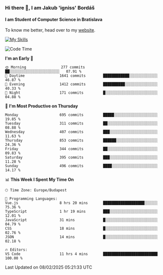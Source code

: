 ### Hi there 👋, I am Jakub 'igniss' Bordáš

#### I am Student of Computer Science in Bratislava
To know me better, head over to my [website](https://bordas.sk).

[![My Skills](https://skillicons.dev/icons?i=js,typescript,html,css,figma,svelte,vue,next,postgresql,nest,express,nodejs)](https://bordas.sk)


<!--START_SECTION:waka-->
![Code Time](http://img.shields.io/badge/Code%20Time-1%2C678%20hrs%2018%20mins-blue)

**I'm an Early 🐤** 

```text
🌞 Morning                277 commits         ██░░░░░░░░░░░░░░░░░░░░░░░   07.91 % 
🌆 Daytime                1641 commits        ████████████░░░░░░░░░░░░░   46.87 % 
🌃 Evening                1412 commits        ██████████░░░░░░░░░░░░░░░   40.33 % 
🌙 Night                  171 commits         █░░░░░░░░░░░░░░░░░░░░░░░░   04.88 % 
```
📅 **I'm Most Productive on Thursday** 

```text
Monday                   695 commits         █████░░░░░░░░░░░░░░░░░░░░   19.85 % 
Tuesday                  311 commits         ██░░░░░░░░░░░░░░░░░░░░░░░   08.88 % 
Wednesday                407 commits         ███░░░░░░░░░░░░░░░░░░░░░░   11.63 % 
Thursday                 853 commits         ██████░░░░░░░░░░░░░░░░░░░   24.36 % 
Friday                   344 commits         ██░░░░░░░░░░░░░░░░░░░░░░░   09.83 % 
Saturday                 395 commits         ███░░░░░░░░░░░░░░░░░░░░░░   11.28 % 
Sunday                   496 commits         ████░░░░░░░░░░░░░░░░░░░░░   14.17 % 
```


📊 **This Week I Spent My Time On** 

```text
🕑︎ Time Zone: Europe/Budapest

💬 Programming Languages: 
Vue.js                   8 hrs 20 mins       ███████████████████░░░░░░   75.36 % 
TypeScript               1 hr 19 mins        ███░░░░░░░░░░░░░░░░░░░░░░   12.01 % 
JavaScript               31 mins             █░░░░░░░░░░░░░░░░░░░░░░░░   04.79 % 
CSS                      18 mins             █░░░░░░░░░░░░░░░░░░░░░░░░   02.76 % 
JSON                     14 mins             █░░░░░░░░░░░░░░░░░░░░░░░░   02.18 % 

🔥 Editors: 
VS Code                  11 hrs 4 mins       █████████████████████████   100.00 % 
```


 Last Updated on 08/02/2025 05:21:33 UTC
<!--END_SECTION:waka-->
